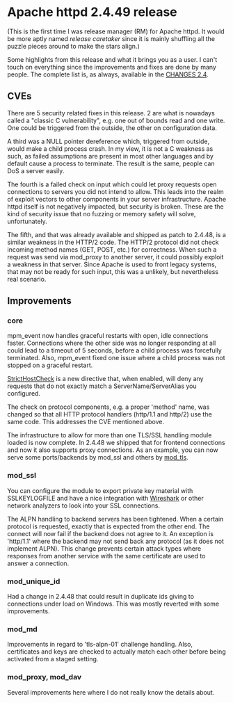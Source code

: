 # Apache httpd 2.4.49 release

(This is the first time I was release manager (RM) for Apache httpd. It would
be more aptly named *release caretaker* since it is mainly shuffling all the
puzzle pieces around to make the stars align.)

Some highlights from this release and what it brings you as a user. I can't touch
on everything since the improvements and fixes are done by many people. The complete
list is, as always, available in the [CHANGES 2.4](https://dist.apache.org/repos/dist/release/httpd/CHANGES\_2.4).

## CVEs

There are 5 security related fixes in this release. 2 are what is nowadays called a "classic C vulnerability", e.g. one out of bounds read and one write. One could be triggered from the outside,
the other on configuration data.

A third was a NULL pointer dereference which, triggered from outside, would make a child process crash. In my view, it is not a C weakness as such, as failed assumptions are present in most other languages and by default cause a process to terminate. The result is the same, people can DoS a server easily.

The fourth is a failed check on input which could let proxy requests open connections to servers you did not intend to allow. This leads into the realm of exploit vectors to other components in your server infrastructure. Apache httpd itself is not negatively impacted, but security is broken. These are the kind of security issue that no fuzzing or memory safety will solve, unfortunately.

The fifth, and that was already available and shipped as patch to 2.4.48, is a similar weakness in the HTTP/2 code. The HTTP/2 protocol did not check incoming method names (GET, POST, etc.) for correctness. When such a request was send via mod\_proxy to another server, it could possibly exploit a weakness in that server. Since Apache is used to front legacy systems, that may not be ready for such input, this was a unlikely, but nevertheless real scenario.

## Improvements

### core

mpm\_event now handles graceful restarts with open, idle connections faster. Connections where
the other side was no longer responding at all could lead to a timeout of 5 seconds, before
a child process was forcefully terminated. Also, mpm\_event fixed one issue where a child process was not 
stopped  on a graceful restart.

[StrictHostCheck](https://httpd.apache.org/docs/2.4/en/mod/core.html#stricthostcheck) is a new
directive that, when enabled, will deny any requests that do not exactly match a ServerName/ServerAlias
you configured.

The check on protocol components, e.g. a proper 'method' name, was changed so that all HTTP protocol
handlers (http/1.1 and http/2) use the same code. This addresses the CVE mentioned above.

The infrastructure to allow for more than one TLS/SSL handling module loaded is now complete. 
In 2.4.48 we shipped that for frontend connections and now it also supports proxy connections.
As an example, you can now serve some ports/backends by mod\_ssl and others by [mod\_tls](https://github.com/abetterinternet/mod_tls).

### mod\_ssl

You can configure the module to export private key material with SSLKEYLOGFILE and have a nice
integration with [Wireshark](https://www.wireshark.org) or other network analyzers to look into
your SSL connections.

The ALPN handling to backend servers has been tightened. When a certain protocol is requested,
exactly that is expected from the other end.  The connect will now fail if the backend does not agree to it. An exception is 'http/1.1' where the backend may not send back any protocol (as it does not implement ALPN). 
This change prevents certain attack types where responses from another service with the same certificate are used to answer a connection.

### mod\_unique\_id

Had a change in 2.4.48 that could result in duplicate ids giving to connections under load on Windows. This
was mostly reverted with some improvements.

### mod\_md

Improvements in regard to 'tls-alpn-01' challenge handling. Also, certificates and keys are checked
to actually match each other before being activated from a staged setting.

### mod\_proxy, mod\_dav

Several improvements here where I do not really know the details about.
